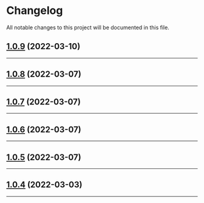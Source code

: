 <!--- BEGIN HEADER -->
# Changelog

All notable changes to this project will be documented in this file.
<!--- END HEADER -->

## [1.0.9](https://github.com/yago-cms/form/compare/v1.0.8...v1.0.9) (2022-03-10)

---

## [1.0.8](https://github.com/yago-cms/form/compare/v1.0.7...v1.0.8) (2022-03-07)

---

## [1.0.7](https://github.com/yago-cms/form/compare/v1.0.6...v1.0.7) (2022-03-07)

---

## [1.0.6](https://github.com/yago-cms/form/compare/v1.0.5...v1.0.6) (2022-03-07)

---

## [1.0.5](https://github.com/yago-cms/form/compare/v1.0.4...v1.0.5) (2022-03-07)

---

## [1.0.4](https://github.com/yago-cms/form/compare/v1.0.3...v1.0.4) (2022-03-03)

---

